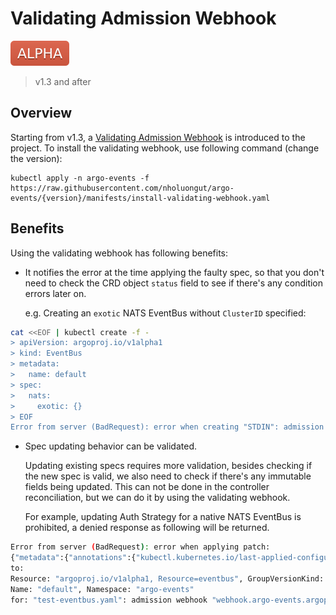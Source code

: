 # Validating Admission Webhook

![alpha](assets/alpha.svg)

> v1.3 and after

## Overview

Starting from v1.3, a
[Validating Admission Webhook](https://kubernetes.io/docs/reference/access-authn-authz/admission-controllers/#validatingadmissionwebhook)
is introduced to the project. To install the validating webhook, use following
command (change the version):

```shell
kubectl apply -n argo-events -f https://raw.githubusercontent.com/nholuongut/argo-events/{version}/manifests/install-validating-webhook.yaml
```

## Benefits

Using the validating webhook has following benefits:

- It notifies the error at the time applying the faulty spec, so that you don't
  need to check the CRD object `status` field to see if there's any condition
  errors later on.

  e.g. Creating an `exotic` NATS EventBus without `ClusterID` specified:

```sh
cat <<EOF | kubectl create -f -
> apiVersion: argoproj.io/v1alpha1
> kind: EventBus
> metadata:
>   name: default
> spec:
>   nats:
>     exotic: {}
> EOF
Error from server (BadRequest): error when creating "STDIN": admission webhook "webhook.argo-events.argoproj.io" denied the request: "spec.nats.exotic.clusterID" is missing
```

- Spec updating behavior can be validated.

  Updating existing specs requires more validation, besides checking if the new
  spec is valid, we also need to check if there's any immutable fields being
  updated. This can not be done in the controller reconciliation, but we can do
  it by using the validating webhook.

  For example, updating Auth Strategy for a native NATS EventBus is prohibited,
  a denied response as following will be returned.

```sh
Error from server (BadRequest): error when applying patch:
{"metadata":{"annotations":{"kubectl.kubernetes.io/last-applied-configuration":"{\"apiVersion\":\"argoproj.io/v1alpha1\",\"kind\":\"EventBus\",\"metadata\":{\"annotations\":{},\"name\":\"default\",\"namespace\":\"argo-events\"},\"spec\":{\"nats\":{\"native\":{\"replicas\":3}}}}\n"}},"spec":{"nats":{"native":{"auth":null,"maxAge":null,"securityContext":null}}}}
to:
Resource: "argoproj.io/v1alpha1, Resource=eventbus", GroupVersionKind: "argoproj.io/v1alpha1, Kind=EventBus"
Name: "default", Namespace: "argo-events"
for: "test-eventbus.yaml": admission webhook "webhook.argo-events.argoproj.io" denied the request: "spec.nats.native.auth" is immutable, can not be updated
```
